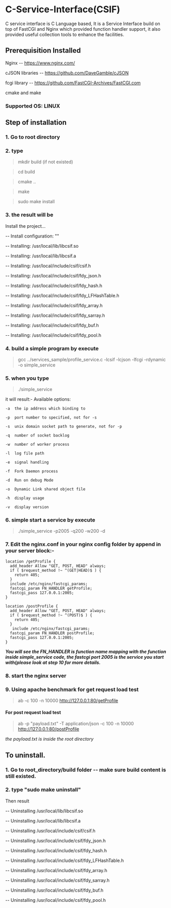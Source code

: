 # C-Service-Interface(CSIF)
C service interface is C Language based, It is a Service Interface build on top of FastCGI and Nginx which provided function handler support, it also provided useful collection tools to enhance the facilities. 

## Prerequisition Installed
Nginx -- https://www.nginx.com/

cJSON libraries -- https://github.com/DaveGamble/cJSON

fcgi library -- https://github.com/FastCGI-Archives/FastCGI.com

cmake and make

### Supported OS: LINUX

## Step of installation
### 1. Go to root directory
### 2. type 
> mkdir build (if not existed)

> cd build

> cmake ..

> make

> sudo make install


### 3. the result will be
Install the project...

-- Install configuration: ""

-- Installing: /usr/local/lib/libcsif.so

-- Installing: /usr/local/lib/libcsif.a

-- Installing: /usr/local/include/csif/csif.h

-- Installing: /usr/local/include/csif/fdy_json.h

-- Installing: /usr/local/include/csif/fdy_hash.h

-- Installing: /usr/local/include/csif/fdy_LFHashTable.h

-- Installing: /usr/local/include/csif/fdy_array.h

-- Installing: /usr/local/include/csif/fdy_sarray.h

-- Installing: /usr/local/include/csif/fdy_buf.h

-- Installing: /usr/local/include/csif/fdy_pool.h


### 4. build a simple program by execute 

> gcc ../services_sample/profile_service.c -lcsif -lcjson -lfcgi -rdynamic -o simple_service


### 5. when you type 

> ./simple_service

it will result:-
Available options:

	-a	the ip address which binding to
	
	-p	port number to specified, not for -s
	
	-s	unix domain socket path to generate, not for -p
	
	-q	number of socket backlog
	
	-w	number of worker process
	
	-l	log file path
	
	-e	signal handling
	
	-f	Fork Daemon process
	
	-d	Run on debug Mode
	
	-o	Dynamic Link shared object file
	
	-h	display usage
	
	-v	display version
	

### 6. simple start a service by execute 

> ./simple_service -p2005 -q200 -w200 -d


### 7. Edit the nginx.conf in your nginx config folder by append in your server block:-

	location /getProfile {
      add_header Allow "GET, POST, HEAD" always;
      if ( $request_method !~ ^(GET|HEAD)$ ) {
        return 405;
      }
      include /etc/nginx/fastcgi_params;
      fastcgi_param FN_HANDLER getProfile;
      fastcgi_pass 127.0.0.1:2005;
    }

    location /postProfile {
      add_header Allow "GET, POST, HEAD" always;
      if ( $request_method !~ ^(POST)$ ) {
        return 405;
      }
       include /etc/nginx/fastcgi_params;
      fastcgi_param FN_HANDLER postProfile;
      fastcgi_pass 127.0.0.1:2005;
    }

***You will see the FN_HANDLER is function name mapping with the function inside simple_service code, the fastcgi port 2005 is the service you start with(please look at step 10 for more details.***


### 8. start the nginx server

### 9.  Using apache benchmark for get request load test

> ab -c 100 -n 10000 http://127.0.0.1:80/getProfile


#### For post request load test

> ab -p "payload.txt" -T application/json -c 100 -n 10000 http://127.0.0.1:80/postProfile

*the payload.txt is inside the root directory*


## To uninstall.
### 1. Go to root_directory/build folder -- make sure build content is still existed.
### 2. type "sudo make uninstall" 
Then result

-- Uninstalling /usr/local/lib/libcsif.so

-- Uninstalling /usr/local/lib/libcsif.a

-- Uninstalling /usr/local/include/csif/csif.h

-- Uninstalling /usr/local/include/csif/fdy_json.h

-- Uninstalling /usr/local/include/csif/fdy_hash.h

-- Uninstalling /usr/local/include/csif/fdy_LFHashTable.h

-- Uninstalling /usr/local/include/csif/fdy_array.h

-- Uninstalling /usr/local/include/csif/fdy_sarray.h

-- Uninstalling /usr/local/include/csif/fdy_buf.h

-- Uninstalling /usr/local/include/csif/fdy_pool.h
